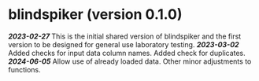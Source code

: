 # blindspiker (version 0.1.0)
***2023-02-27*** This is the initial shared version of blindspiker and the first version to be designed for general use laboratory testing.
***2023-03-02*** Added checks for input data column names. Added check for duplicates.
***2024-06-05*** Allow use of already loaded data. Other minor adjustments to functions.
